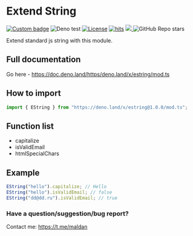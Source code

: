 # Extend String

[![Custom badge](https://img.shields.io/endpoint?url=https%3A%2F%2Fdeno-visualizer.danopia.net%2Fshields%2Flatest-version%2Fx%2Festring%2Fmod.ts)](https://doc.deno.land/https/deno.land/x/estring/mod.ts)
![Deno test](https://github.com/maldan/denolib-extend-string/workflows/Deno/badge.svg)
[![License](https://img.shields.io/github/license/maldan/denolib-extend-string)](https://github.com/maldan/denolib-bytearray/blob/master/LICENSE)
[![hits](https://hits.deltapapa.io/github/maldan/denolib-extend-string.svg)](https://hits.deltapapa.io)
<a href="https://github.com/maldan/denolib-extend-string/pulse" alt="Activity">
<img src="https://img.shields.io/github/commit-activity/m/maldan/denolib-extend-string" />
</a>
![GitHub Repo stars](https://img.shields.io/github/stars/maldan/denolib-extend-string)

Extend standard js string with this module.

## Full documentation

Go here - https://doc.deno.land/https/deno.land/x/estring/mod.ts

## How to import

```ts
import { EString } from "https://deno.land/x/estring@1.0.0/mod.ts";
```

## Function list

-   capitalize
-   isValidEmail
-   htmlSpecialChars

## Example

```ts
EString("hello").capitalize; // Hello
EString("hello").isValidEmail; // false
EString("dd@dd.ru").isValidEmail; // true
```

### Have a question/suggestion/bug report?

Contact me: https://t.me/maldan
